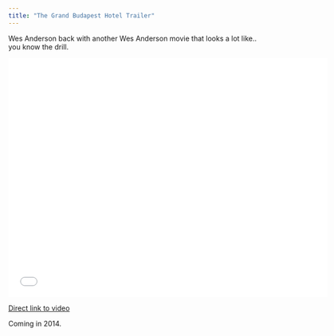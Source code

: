 ```yaml
---
title: "The Grand Budapest Hotel Trailer"
---
```

<p>Wes Anderson back with another Wes Anderson movie that looks a lot like..  you know the drill.</p>
<p><iframe width="640" height="480" src="//www.youtube.com/embed/1Fg5iWmQjwk?rel=0" frameborder="0" allowfullscreen></iframe></p>
<p><a href="http://youtu.be/1Fg5iWmQjwk">Direct link to video</a></p>
<p>Coming in 2014.</p>

